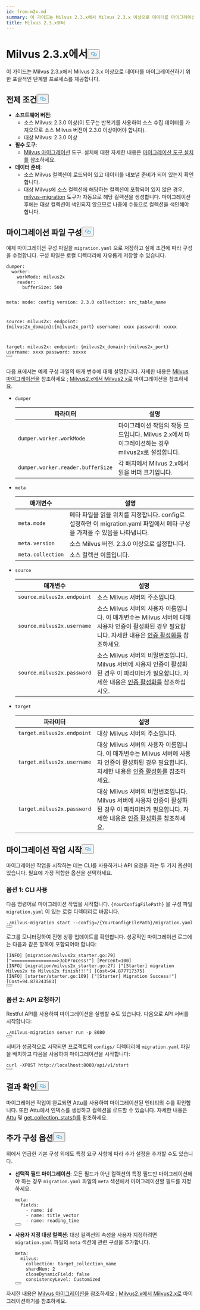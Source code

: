 ```yaml
---
id: from-m2x.md
summary: 이 가이드는 Milvus 2.3.x에서 Milvus 2.3.x 이상으로 데이터를 마이그레이션하기 위한 포괄적인 단계별 프로세스를 제공합니다.
title: Milvus 2.3.x부터
---
```

<h1 id="From-Milvus-23x" class="common-anchor-header">Milvus 2.3.x에서<button data-href="#From-Milvus-23x" class="anchor-icon" translate="no">
      <svg translate="no"
        aria-hidden="true"
        focusable="false"
        height="20"
        version="1.1"
        viewBox="0 0 16 16"
        width="16"
      >
        <path
          fill="#0092E4"
          fill-rule="evenodd"
          d="M4 9h1v1H4c-1.5 0-3-1.69-3-3.5S2.55 3 4 3h4c1.45 0 3 1.69 3 3.5 0 1.41-.91 2.72-2 3.25V8.59c.58-.45 1-1.27 1-2.09C10 5.22 8.98 4 8 4H4c-.98 0-2 1.22-2 2.5S3 9 4 9zm9-3h-1v1h1c1 0 2 1.22 2 2.5S13.98 12 13 12H9c-.98 0-2-1.22-2-2.5 0-.83.42-1.64 1-2.09V6.25c-1.09.53-2 1.84-2 3.25C6 11.31 7.55 13 9 13h4c1.45 0 3-1.69 3-3.5S14.5 6 13 6z"
        ></path>
      </svg>
    </button></h1><p>이 가이드는 Milvus 2.3.x에서 Milvus 2.3.x 이상으로 데이터를 마이그레이션하기 위한 포괄적인 단계별 프로세스를 제공합니다.</p>
<h2 id="Prerequisites" class="common-anchor-header">전제 조건<button data-href="#Prerequisites" class="anchor-icon" translate="no">
      <svg translate="no"
        aria-hidden="true"
        focusable="false"
        height="20"
        version="1.1"
        viewBox="0 0 16 16"
        width="16"
      >
        <path
          fill="#0092E4"
          fill-rule="evenodd"
          d="M4 9h1v1H4c-1.5 0-3-1.69-3-3.5S2.55 3 4 3h4c1.45 0 3 1.69 3 3.5 0 1.41-.91 2.72-2 3.25V8.59c.58-.45 1-1.27 1-2.09C10 5.22 8.98 4 8 4H4c-.98 0-2 1.22-2 2.5S3 9 4 9zm9-3h-1v1h1c1 0 2 1.22 2 2.5S13.98 12 13 12H9c-.98 0-2-1.22-2-2.5 0-.83.42-1.64 1-2.09V6.25c-1.09.53-2 1.84-2 3.25C6 11.31 7.55 13 9 13h4c1.45 0 3-1.69 3-3.5S14.5 6 13 6z"
        ></path>
      </svg>
    </button></h2><ul>
<li><strong>소프트웨어 버전</strong>:<ul>
<li>소스 Milvus: 2.3.0 이상(이 도구는 반복기를 사용하여 소스 수집 데이터를 가져오므로 소스 Milvus 버전이 2.3.0 이상이어야 합니다).</li>
<li>대상 Milvus: 2.3.0 이상</li>
</ul></li>
<li><strong>필수 도구</strong>:<ul>
<li><a href="https://github.com/zilliztech/milvus-migration">Milvus 마이그레이션</a> 도구. 설치에 대한 자세한 내용은 <a href="/docs/ko/milvusdm_install.md">마이그레이션 도구 설치를</a> 참조하세요.</li>
</ul></li>
<li><strong>데이터 준비</strong>:<ul>
<li>소스 Milvus 컬렉션이 로드되어 있고 데이터를 내보낼 준비가 되어 있는지 확인합니다.</li>
<li>대상 Milvus에 소스 컬렉션에 해당하는 컬렉션이 포함되어 있지 않은 경우, <a href="https://github.com/zilliztech/milvus-migration">milvus-migration</a> 도구가 자동으로 해당 컬렉션을 생성합니다. 마이그레이션 후에는 대상 컬렉션이 색인되지 않으므로 나중에 수동으로 컬렉션을 색인해야 합니다.</li>
</ul></li>
</ul>
<h2 id="Configure-the-migration-file" class="common-anchor-header">마이그레이션 파일 구성<button data-href="#Configure-the-migration-file" class="anchor-icon" translate="no">
      <svg translate="no"
        aria-hidden="true"
        focusable="false"
        height="20"
        version="1.1"
        viewBox="0 0 16 16"
        width="16"
      >
        <path
          fill="#0092E4"
          fill-rule="evenodd"
          d="M4 9h1v1H4c-1.5 0-3-1.69-3-3.5S2.55 3 4 3h4c1.45 0 3 1.69 3 3.5 0 1.41-.91 2.72-2 3.25V8.59c.58-.45 1-1.27 1-2.09C10 5.22 8.98 4 8 4H4c-.98 0-2 1.22-2 2.5S3 9 4 9zm9-3h-1v1h1c1 0 2 1.22 2 2.5S13.98 12 13 12H9c-.98 0-2-1.22-2-2.5 0-.83.42-1.64 1-2.09V6.25c-1.09.53-2 1.84-2 3.25C6 11.31 7.55 13 9 13h4c1.45 0 3-1.69 3-3.5S14.5 6 13 6z"
        ></path>
      </svg>
    </button></h2><p>예제 마이그레이션 구성 파일을 <code translate="no">migration.yaml</code> 으로 저장하고 실제 조건에 따라 구성을 수정합니다. 구성 파일은 로컬 디렉터리에 자유롭게 저장할 수 있습니다.</p>
<pre><code translate="no" class="language-yaml">dumper:
  worker:
    workMode: milvus2x
    reader:
      bufferSize: 500

meta:
  mode: config
  version: 2.3.0
  collection: src_table_name

<span class="hljs-built_in">source</span>:
  milvus2x:
    endpoint: {milvus2x_domain}:{milvus2x_port}
    username: xxxx
    password: xxxxx

target:
  milvus2x:
    endpoint: {milvus2x_domain}:{milvus2x_port}
    username: xxxx
    password: xxxxx
<button class="copy-code-btn"></button></code></pre>
<p>다음 표에서는 예제 구성 파일의 매개 변수에 대해 설명합니다. 자세한 내용은 <a href="https://github.com/zilliztech/milvus-migration/blob/main/README_2X.md#milvus-migration-milvus2x-to-milvus2x">Milvus 마이그레이션을</a> 참조하세요 <a href="https://github.com/zilliztech/milvus-migration/blob/main/README_2X.md#milvus-migration-milvus2x-to-milvus2x">:</a> <a href="https://github.com/zilliztech/milvus-migration/blob/main/README_2X.md#milvus-migration-milvus2x-to-milvus2x">Milvus2.x에서 Milvus2.x로</a> 마이그레이션을 참조하세요.</p>
<ul>
<li><p><code translate="no">dumper</code></p>
<table>
<thead>
<tr><th>파라미터</th><th>설명</th></tr>
</thead>
<tbody>
<tr><td><code translate="no">dumper.worker.workMode</code></td><td>마이그레이션 작업의 작동 모드입니다. Milvus 2.x에서 마이그레이션하는 경우 milvus2x로 설정합니다.</td></tr>
<tr><td><code translate="no">dumper.worker.reader.bufferSize</code></td><td>각 배치에서 Milvus 2.x에서 읽을 버퍼 크기입니다.</td></tr>
</tbody>
</table>
</li>
<li><p><code translate="no">meta</code></p>
<table>
<thead>
<tr><th>매개변수</th><th>설명</th></tr>
</thead>
<tbody>
<tr><td><code translate="no">meta.mode</code></td><td>메타 파일을 읽을 위치를 지정합니다. config로 설정하면 이 migration.yaml 파일에서 메타 구성을 가져올 수 있음을 나타냅니다.</td></tr>
<tr><td><code translate="no">meta.version</code></td><td>소스 Milvus 버전. 2.3.0 이상으로 설정합니다.</td></tr>
<tr><td><code translate="no">meta.collection</code></td><td>소스 컬렉션 이름입니다.</td></tr>
</tbody>
</table>
</li>
<li><p><code translate="no">source</code></p>
<table>
<thead>
<tr><th>매개변수</th><th>설명</th></tr>
</thead>
<tbody>
<tr><td><code translate="no">source.milvus2x.endpoint</code></td><td>소스 Milvus 서버의 주소입니다.</td></tr>
<tr><td><code translate="no">source.milvus2x.username</code></td><td>소스 Milvus 서버의 사용자 이름입니다. 이 매개변수는 Milvus 서버에 대해 사용자 인증이 활성화된 경우 필요합니다. 자세한 내용은 <a href="/docs/ko/authenticate.md">인증 활성화를</a> 참조하세요.</td></tr>
<tr><td><code translate="no">source.milvus2x.password</code></td><td>소스 Milvus 서버의 비밀번호입니다. Milvus 서버에 사용자 인증이 활성화된 경우 이 파라미터가 필요합니다. 자세한 내용은 <a href="/docs/ko/authenticate.md">인증 활성화를</a> 참조하십시오.</td></tr>
</tbody>
</table>
</li>
<li><p><code translate="no">target</code></p>
<table>
<thead>
<tr><th>파라미터</th><th>설명</th></tr>
</thead>
<tbody>
<tr><td><code translate="no">target.milvus2x.endpoint</code></td><td>대상 Milvus 서버의 주소입니다.</td></tr>
<tr><td><code translate="no">target.milvus2x.username</code></td><td>대상 Milvus 서버의 사용자 이름입니다. 이 매개변수는 Milvus 서버에 사용자 인증이 활성화된 경우 필요합니다. 자세한 내용은 <a href="/docs/ko/authenticate.md">인증 활성화를</a> 참조하세요.</td></tr>
<tr><td><code translate="no">target.milvus2x.password</code></td><td>대상 Milvus 서버의 비밀번호입니다. Milvus 서버에 사용자 인증이 활성화된 경우 이 파라미터가 필요합니다. 자세한 내용은 <a href="/docs/ko/authenticate.md">인증 활성화를</a> 참조하세요.</td></tr>
</tbody>
</table>
</li>
</ul>
<h2 id="Start-the-migration-task" class="common-anchor-header">마이그레이션 작업 시작<button data-href="#Start-the-migration-task" class="anchor-icon" translate="no">
      <svg translate="no"
        aria-hidden="true"
        focusable="false"
        height="20"
        version="1.1"
        viewBox="0 0 16 16"
        width="16"
      >
        <path
          fill="#0092E4"
          fill-rule="evenodd"
          d="M4 9h1v1H4c-1.5 0-3-1.69-3-3.5S2.55 3 4 3h4c1.45 0 3 1.69 3 3.5 0 1.41-.91 2.72-2 3.25V8.59c.58-.45 1-1.27 1-2.09C10 5.22 8.98 4 8 4H4c-.98 0-2 1.22-2 2.5S3 9 4 9zm9-3h-1v1h1c1 0 2 1.22 2 2.5S13.98 12 13 12H9c-.98 0-2-1.22-2-2.5 0-.83.42-1.64 1-2.09V6.25c-1.09.53-2 1.84-2 3.25C6 11.31 7.55 13 9 13h4c1.45 0 3-1.69 3-3.5S14.5 6 13 6z"
        ></path>
      </svg>
    </button></h2><p>마이그레이션 작업을 시작하는 데는 CLI를 사용하거나 API 요청을 하는 두 가지 옵션이 있습니다. 필요에 가장 적합한 옵션을 선택하세요.</p>
<h3 id="Option-1-Using-CLI" class="common-anchor-header">옵션 1: CLI 사용</h3><p>다음 명령어로 마이그레이션 작업을 시작합니다. <code translate="no">{YourConfigFilePath}</code> 을 구성 파일 <code translate="no">migration.yaml</code> 이 있는 로컬 디렉터리로 바꿉니다.</p>
<pre><code translate="no" class="language-bash">./milvus-migration start --config=/{YourConfigFilePath}/migration.yaml
<button class="copy-code-btn"></button></code></pre>
<p>로그를 모니터링하여 진행 상황 업데이트를 확인합니다. 성공적인 마이그레이션 로그에는 다음과 같은 항목이 포함되어야 합니다:</p>
<pre><code translate="no" class="language-bash">[INFO] [migration/milvus2x_starter.go:79] [<span class="hljs-string">&quot;=================&gt;JobProcess!&quot;</span>] [Percent=100]
[INFO] [migration/milvus2x_starter.go:27] [<span class="hljs-string">&quot;[Starter] migration Milvus2x to Milvus2x finish!!!&quot;</span>] [Cost=94.877717375]
[INFO] [starter/starter.go:109] [<span class="hljs-string">&quot;[Starter] Migration Success!&quot;</span>] [Cost=94.878243583]
<button class="copy-code-btn"></button></code></pre>
<h3 id="Option-2-Making-API-requests" class="common-anchor-header">옵션 2: API 요청하기</h3><p>Restful API를 사용하여 마이그레이션을 실행할 수도 있습니다. 다음으로 API 서버를 시작합니다:</p>
<pre><code translate="no" class="language-bash">./milvus-migration server run -p 8080
<button class="copy-code-btn"></button></code></pre>
<p>서버가 성공적으로 시작되면 프로젝트의 <code translate="no">configs/</code> 디렉터리에 <code translate="no">migration.yaml</code> 파일을 배치하고 다음을 사용하여 마이그레이션을 시작합니다:</p>
<pre><code translate="no" class="language-bash">curl -XPOST http://localhost:8080/api/v1/start
<button class="copy-code-btn"></button></code></pre>
<h2 id="Verify-the-result" class="common-anchor-header">결과 확인<button data-href="#Verify-the-result" class="anchor-icon" translate="no">
      <svg translate="no"
        aria-hidden="true"
        focusable="false"
        height="20"
        version="1.1"
        viewBox="0 0 16 16"
        width="16"
      >
        <path
          fill="#0092E4"
          fill-rule="evenodd"
          d="M4 9h1v1H4c-1.5 0-3-1.69-3-3.5S2.55 3 4 3h4c1.45 0 3 1.69 3 3.5 0 1.41-.91 2.72-2 3.25V8.59c.58-.45 1-1.27 1-2.09C10 5.22 8.98 4 8 4H4c-.98 0-2 1.22-2 2.5S3 9 4 9zm9-3h-1v1h1c1 0 2 1.22 2 2.5S13.98 12 13 12H9c-.98 0-2-1.22-2-2.5 0-.83.42-1.64 1-2.09V6.25c-1.09.53-2 1.84-2 3.25C6 11.31 7.55 13 9 13h4c1.45 0 3-1.69 3-3.5S14.5 6 13 6z"
        ></path>
      </svg>
    </button></h2><p>마이그레이션 작업이 완료되면 Attu를 사용하여 마이그레이션된 엔티티의 수를 확인합니다. 또한 Attu에서 인덱스를 생성하고 컬렉션을 로드할 수 있습니다. 자세한 내용은 <a href="https://github.com/zilliztech/attu">Attu</a> 및 <a href="https://milvus.io/api-reference/pymilvus/v2.4.x/MilvusClient/Collections/get_collection_stats.md">get_collection_stats()를</a> 참조하세요.</p>
<h2 id="Additional-configuration-options" class="common-anchor-header">추가 구성 옵션<button data-href="#Additional-configuration-options" class="anchor-icon" translate="no">
      <svg translate="no"
        aria-hidden="true"
        focusable="false"
        height="20"
        version="1.1"
        viewBox="0 0 16 16"
        width="16"
      >
        <path
          fill="#0092E4"
          fill-rule="evenodd"
          d="M4 9h1v1H4c-1.5 0-3-1.69-3-3.5S2.55 3 4 3h4c1.45 0 3 1.69 3 3.5 0 1.41-.91 2.72-2 3.25V8.59c.58-.45 1-1.27 1-2.09C10 5.22 8.98 4 8 4H4c-.98 0-2 1.22-2 2.5S3 9 4 9zm9-3h-1v1h1c1 0 2 1.22 2 2.5S13.98 12 13 12H9c-.98 0-2-1.22-2-2.5 0-.83.42-1.64 1-2.09V6.25c-1.09.53-2 1.84-2 3.25C6 11.31 7.55 13 9 13h4c1.45 0 3-1.69 3-3.5S14.5 6 13 6z"
        ></path>
      </svg>
    </button></h2><p>위에서 언급한 기본 구성 외에도 특정 요구 사항에 따라 추가 설정을 추가할 수도 있습니다.</p>
<ul>
<li><p><strong>선택적 필드 마이그레이션</strong>: 모든 필드가 아닌 컬렉션의 특정 필드만 마이그레이션해야 하는 경우 <code translate="no">migration.yaml</code> 파일의 <code translate="no">meta</code> 섹션에서 마이그레이션할 필드를 지정하세요.</p>
<pre><code translate="no" class="language-yaml">meta:
  fields:
    - name: <span class="hljs-built_in">id</span>
    - name: title_vector
    - name: reading_time
<button class="copy-code-btn"></button></code></pre></li>
<li><p><strong>사용자 지정 대상 컬렉션</strong>: 대상 컬렉션의 속성을 사용자 지정하려면 <code translate="no">migration.yaml</code> 파일의 <code translate="no">meta</code> 섹션에 관련 구성을 추가합니다.</p>
<pre><code translate="no" class="language-yaml"><span class="hljs-attr">meta</span>:
  <span class="hljs-attr">milvus</span>:
    <span class="hljs-attr">collection</span>: target_collection_name
    <span class="hljs-attr">shardNum</span>: <span class="hljs-number">2</span>
    <span class="hljs-attr">closeDynamicField</span>: <span class="hljs-literal">false</span>
    <span class="hljs-attr">consistencyLevel</span>: <span class="hljs-title class_">Customized</span>
<button class="copy-code-btn"></button></code></pre></li>
</ul>
<p>자세한 내용은 <a href="https://github.com/zilliztech/milvus-migration/blob/main/README_2X.md#milvus-migration-milvus2x-to-milvus2x">Milvus 마이그레이션을</a> 참조하세요 <a href="https://github.com/zilliztech/milvus-migration/blob/main/README_2X.md#milvus-migration-milvus2x-to-milvus2x">:</a> <a href="https://github.com/zilliztech/milvus-migration/blob/main/README_2X.md#milvus-migration-milvus2x-to-milvus2x">Milvus2.x에서 Milvus2.x로</a> 마이그레이션하기를 참조하세요.</p>
